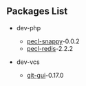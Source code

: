 Packages List
-------------

* dev-php

    * [pecl-snappy](http://code.google.com/p/php-snappy/)-0.0.2
    * [pecl-redis](https://github.com/nicolasff/phpredis)-2.2.2

* dev-vcs

    * [git-gui](http://kernel.org/pub/software/scm/git/docs/git-gui.html)-0.17.0



